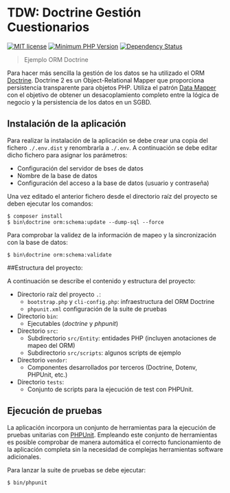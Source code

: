 TDW: Doctrine Gestión Cuestionarios
======================================

[![MIT license](http://img.shields.io/badge/license-MIT-brightgreen.svg)](http://opensource.org/licenses/MIT)
[![Minimum PHP Version](https://img.shields.io/badge/php-%5E7.1-blue.svg)](http://php.net/)
[![Dependency Status](https://www.versioneye.com/user/projects/5acf715a0fb24f3a025bfeac/badge.svg?style=flat-square)](https://www.versioneye.com/user/projects/5acf715a0fb24f3a025bfeac)

> Ejemplo ORM Doctrine

Para hacer más sencilla la gestión de los datos se ha utilizado
el ORM [Doctrine][doctrine]. Doctrine 2 es un Object-Relational Mapper que proporciona
persistencia transparente para objetos PHP. Utiliza el patrón [Data Mapper][dataMapper]
con el objetivo de obtener un desacoplamiento completo entre la lógica de negocio y la
persistencia de los datos en un SGBD.

## Instalación de la aplicación

Para realizar la instalación de la aplicación se debe crear una copia del fichero `./.env.dist` y renombrarla
a `./.env`. A continuación se debe editar dicho fichero para asignar los parámetros:

* Configuración del servidor de bses de datos
* Nombre de la base de datos
* Configuración del acceso a la base de datos (usuario y contraseña)

Una vez editado el anterior fichero desde el directorio raíz del proyecto se deben ejecutar los comandos:
```
$ composer install
$ bin\doctrine orm:schema:update --dump-sql --force
```

Para comprobar la validez de la información de mapeo y la sincronización con la base de datos:
```
$ bin\doctrine orm:schema:validate
```

##Estructura del proyecto:

A continuación se describe el contenido y estructura del proyecto:

* Directorio raíz del proyecto `.`:
    - `bootstrap.php` y  `cli-config.php`: infraestructura del ORM Doctrine
    - `phpunit.xml` configuración de la suite de pruebas
* Directorio `bin`:
    - Ejecutables (*doctrine* y *phpunit*)
* Directorio `src`:
    - Subdirectorio `src/Entity`: entidades PHP (incluyen anotaciones de mapeo del ORM)
    - Subdirectorio `src/scripts`: algunos scripts de ejemplo
* Directorio `vendor`:
    - Componentes desarrollados por terceros (Doctrine, Dotenv, PHPUnit, etc.)
* Directorio `tests`:
    - Conjunto de scripts para la ejecución de test con PHPUnit.

## Ejecución de pruebas

La aplicación incorpora un conjunto de herramientas para la ejecución de pruebas 
unitarias con [PHPUnit][phpunit]. Empleando este conjunto de herramientas es posible
comprobar de manera automática el correcto funcionamiento de la aplicación completa
sin la necesidad de complejas herramientas software adicionales.

Para lanzar la suite de pruebas se debe ejecutar:
```
$ bin/phpunit
```

[dataMapper]: http://martinfowler.com/eaaCatalog/dataMapper.html
[doctrine]: http://docs.doctrine-project.org/projects/doctrine-orm/en/latest/
[phpunit]: http://phpunit.de/manual/current/en/index.html
